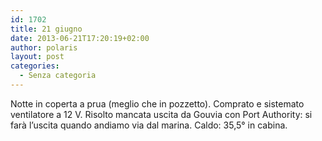 ```yaml
---
id: 1702
title: 21 giugno
date: 2013-06-21T17:20:19+02:00
author: polaris
layout: post
categories:
  - Senza categoria
---
```

Notte in coperta a prua (meglio che in pozzetto). Comprato e sistemato ventilatore a 12 V. Risolto mancata uscita da Gouvia con Port Authority: si farà l&#8217;uscita quando andiamo via dal marina. Caldo: 35,5° in cabina.